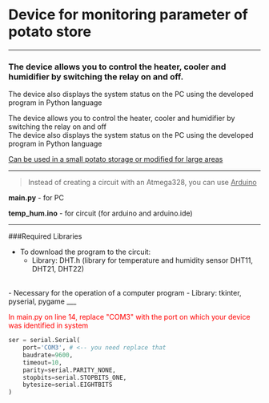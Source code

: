 # Device for monitoring parameter of potato store
___
### The device allows you to control the heater, cooler and humidifier by switching the relay on and off.
The device also displays the system status on the PC using the developed program in Python language

The device allows you to control the heater, cooler and humidifier by switching the relay on and off<br> 
The device also displays the system status on the PC using the developed program in Python language

<u>Can be used in a small potato storage or modified for large areas</u>
___
>Instead of creating a circuit with an Atmega328, you can use <u>Arduino</u>

**main.py** - for PC

**temp_hum.ino** - for circuit (for arduino and arduino.ide)
___
###Required Libraries
- To download the program to the circuit:<br> 
  - Library: DHT.h (library for temperature and humidity sensor DHT11, DHT21, DHT22)<br>
<br>
- Necessary for the operation of a computer program 
  - Library: tkinter, pyserial, pygame
___

<font color="red"> In main.py on line 14, replace "COM3" with the port on which your device was identified in system</font>

```python
ser = serial.Serial(
    port='COM3', # <-- you need replace that
    baudrate=9600,
    timeout=10,
    parity=serial.PARITY_NONE,
    stopbits=serial.STOPBITS_ONE,
    bytesize=serial.EIGHTBITS
)
```